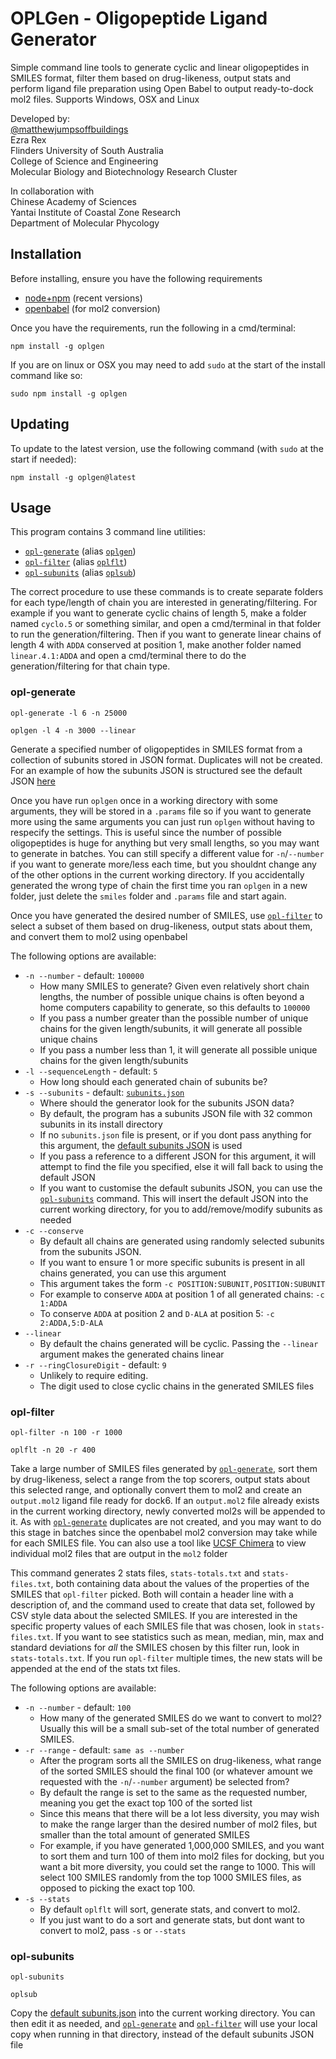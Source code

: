 # OPLGen - Oligopeptide Ligand Generator

Simple command line tools to generate cyclic and linear oligopeptides in SMILES format, filter them based on drug-likeness, output stats and perform ligand file preparation using Open Babel to output ready-to-dock mol2 files. Supports Windows, OSX and Linux

Developed by:  
[@matthewjumpsoffbuildings](https://github.com/matthewjumpsoffbuildings)  
Ezra Rex  
Flinders University of South Australia  
College of Science and Engineering  
Molecular Biology and Biotechnology Research Cluster

In collaboration with  
Chinese Academy of Sciences  
Yantai Institute of Coastal Zone Research  
Department of Molecular Phycology

## Installation

Before installing, ensure you have the following requirements

- [node+npm](https://nodejs.org/en/download/) (recent versions)
- [openbabel](http://openbabel.org/wiki/Category:Installation) (for mol2 conversion)

Once you have the requirements, run the following in a cmd/terminal:
```
npm install -g oplgen
```

If you are on linux or OSX you may need to add `sudo` at the start of the install command like so:
```
sudo npm install -g oplgen
```

## Updating

To update to the latest version, use the following command (with `sudo` at the start if needed):
```
npm install -g oplgen@latest
```

## Usage

This program contains 3 command line utilities:

- [`opl-generate`](#opl-generate)   (alias [`oplgen`](#opl-generate))
- [`opl-filter`](#opl-filter)       (alias [`oplflt`](#opl-filter))
- [`opl-subunits`](#opl-subunits)   (alias [`oplsub`](#opl-subunits))

The correct procedure to use these commands is to create separate folders for each type/length of chain you are interested in generating/filtering. For example if you want to generate cyclic chains of length 5, make a folder named `cyclo.5` or something similar, and open a cmd/terminal in that folder to run the generation/filtering. Then if you want to generate linear chains of length 4 with `ADDA` conserved at position 1, make another folder named `linear.4.1:ADDA` and open a cmd/terminal there to do the generation/filtering for that chain type.

### opl-generate
```
opl-generate -l 6 -n 25000

oplgen -l 4 -n 3000 --linear
```

Generate a specified number of oligopeptides in SMILES format from a collection of subunits stored in JSON format. Duplicates will not be created. For an example of how the subunits JSON is structured see the default JSON [here](./subunits.json)

Once you have run `oplgen` once in a working directory with some arguments, they will be stored in a `.params` file so if you want to generate more using the same arguments you can just run `oplgen` without having to respecify the settings. This is useful since the number of possible oligopeptides is huge for anything but very small lengths, so you may want to generate in batches. You can still specify a different value for `-n`/`--number` if you want to generate more/less each time, but you shouldnt change any of the other options in the current working directory. If you accidentally generated the wrong type of chain the first time you ran `oplgen` in a new folder, just delete the `smiles` folder and `.params` file and start again.

Once you have generated the desired number of SMILES, use [`opl-filter`](#opl-filter) to select a subset of them based on drug-likeness, output stats about them, and convert them to mol2 using openbabel

The following options are available:

- `-n --number` - default: `100000`
	- How many SMILES to generate? Given even relatively short chain lengths, the number of possible unique chains is often beyond a home computers capability to generate, so this defaults to `100000`
	- If you pass a number greater than the possible number of unique chains for the given length/subunits, it will generate all possible unique chains
	- If you pass a number less than 1, it will generate all possible unique chains for the given length/subunits
- `-l --sequenceLength` - default: `5`
	- How long should each generated chain of subunits be?
- `-s --subunits` - default: [`subunits.json`](./subunits.json)
	- Where should the generator look for the subunits JSON data?
	- By default, the program has a subunits JSON file with 32 common subunits in its install directory
	- If no `subunits.json` file is present, or if you dont pass anything for this argument, the [default subunits JSON](./subunits.json) is used
	- If you pass a reference to a different JSON for this argument, it will attempt to find the file you specified, else it will fall back to using the default JSON
	- If you want to customise the default subunits JSON, you can use the [`opl-subunits`](#opl-subunits) command. This will insert the default JSON into the current working directory, for you to add/remove/modify subunits as needed
- `-c --conserve`
	- By default all chains are generated using randomly selected subunits from the subunits JSON.
	- If you want to ensure 1 or more specific subunits is present in all chains generated, you can use this argument
	- This argument takes the form `-c POSITION:SUBUNIT,POSITION:SUBUNIT`
	- For example to conserve `ADDA` at position 1 of all generated chains: `-c 1:ADDA`
	- To conserve `ADDA` at position 2 and `D-ALA` at position 5: `-c 2:ADDA,5:D-ALA`
- `--linear`
	- By default the chains generated will be cyclic. Passing the `--linear` argument makes the generated chains linear
- `-r --ringClosureDigit` - default: `9`
	- Unlikely to require editing.
	- The digit used to close cyclic chains in the generated SMILES files


### opl-filter
```
opl-filter -n 100 -r 1000

oplflt -n 20 -r 400
```

Take a large number of SMILES files generated by [`opl-generate`](#opl-generate), sort them by drug-likeness, select a range from the top scorers, output stats about this selected range, and optionally convert them to mol2 and create an `output.mol2` ligand file ready for dock6. If an `output.mol2` file already exists in the current working directory, newly converted mol2s will be appended to it. As with [`opl-generate`](#opl-generate) duplicates are not created, and you may want to do this stage in batches since the openbabel mol2 conversion may take while for each SMILES file. You can also use a tool like [UCSF Chimera](https://www.cgl.ucsf.edu/chimera/download.html) to view individual mol2 files that are output in the `mol2` folder

This command generates 2 stats files, `stats-totals.txt` and `stats-files.txt`, both containing data about the values of the properties of the SMILES that `opl-filter` picked. Both will contain a header line with a description of, and the command used to create that data set, followed by CSV style data about the selected SMILES. If you are interested in the specific property values of each SMILES file that was chosen, look in `stats-files.txt`. If you want to see statistics such as mean, median, min, max and standard deviations for _all_ the SMILES chosen by this filter run, look in `stats-totals.txt`. If you run `opl-filter` multiple times, the new stats will be appended at the end of the stats txt files.

The following options are available:

- `-n --number` - default: `100`
	- How many of the generated SMILES do we want to convert to mol2? Usually this will be a small sub-set of the total number of generated SMILES.
- `-r --range` - default: `same as --number`
	- After the program sorts all the SMILES on drug-likeness, what range of the sorted SMILES should the final 100 (or whatever amount we requested with the `-n`/`--number` argument) be selected from?
	- By default the range is set to the same as the requested number, meaning you get the exact top 100 of the sorted list
	- Since this means that there will be a lot less diversity, you may wish to make the range larger than the desired number of mol2 files, but smaller than the total amount of generated SMILES
	- For example, if you have generated 1,000,000 SMILES, and you want to sort them and turn 100 of them into mol2 files for docking, but you want a bit more diversity, you could set the range to 1000. This will select 100 SMILES randomly from the top 1000 SMILES files, as opposed to picking the exact top 100.
- `-s --stats`
	- By default `oplflt` will sort, generate stats, and convert to mol2.
	- If you just want to do a sort and generate stats, but dont want to convert to mol2, pass `-s` or `--stats`

### opl-subunits
```
opl-subunits

oplsub
```

Copy the [default subunits.json](./subunits.json) into the current working directory. You can then edit it as needed, and [`opl-generate`](#opl-generate) and [`opl-filter`](#opl-filter) will use your local copy when running in that directory, instead of the default subunits JSON file
